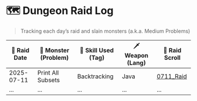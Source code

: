 # 🗺️ Dungeon Raid Log

> Tracking each day’s raid and slain monsters (a.k.a. Medium Problems)


| 📅 Raid Date | 🧟 Monster (Problem)      | 🧠 Skill Used (Tag) | 🗡️ Weapon (Lang) | 🔗 Raid Scroll |
|-------------|---------------------------|----------------------|------------------|----------------|
| 2025-07-11  | Print All Subsets         | Backtracking         | Java             | [0711_Raid](Rides-in-2025/11_July_Ride/Problem.md) |
| ...        | ...                     | ...              | ...       | ...  |
